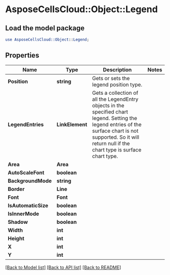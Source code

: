 # AsposeCellsCloud::Object::Legend 

## Load the model package
```perl
use AsposeCellsCloud::Object::Legend;
```

## Properties
Name | Type | Description | Notes
------------ | ------------- | ------------- | -------------
**Position** | **string** | Gets or sets the legend position type. |
**LegendEntries** | **LinkElement** | Gets a collection of all the LegendEntry objects in the specified chart legend.                        Setting the legend entries of the surface chart is not supported.                        So it will return null if the chart type is surface chart type. |
**Area** | **Area** |  |
**AutoScaleFont** | **boolean** |  |
**BackgroundMode** | **string** |  |
**Border** | **Line** |  |
**Font** | **Font** |  |
**IsAutomaticSize** | **boolean** |  |
**IsInnerMode** | **boolean** |  |
**Shadow** | **boolean** |  |
**Width** | **int** |  |
**Height** | **int** |  |
**X** | **int** |  |
**Y** | **int** |  |  

[[Back to Model list]](../README.md#documentation-for-models) [[Back to API list]](../README.md#documentation-for-api-endpoints) [[Back to README]](../README.md)

